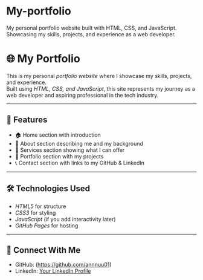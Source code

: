 # My-portfolio
My personal portfolio website built with HTML, CSS, and JavaScript. Showcasing my skills, projects, and experience as a web developer.
# 🌐 My Portfolio

This is my personal *portfolio website* where I showcase my skills, projects, and experience.  
Built using *HTML, CSS, and JavaScript*, this site represents my journey as a web developer and aspiring professional in the tech industry.  

---

## 📌 Features
- 🏠 Home section with introduction  
- 🙋 About section describing me and my background  
- 💼 Services section showing what I can offer  
- 📂 Portfolio section with my projects  
- 📞 Contact section with links to my GitHub & LinkedIn  

---

## 🛠 Technologies Used
- *HTML5* for structure  
- *CSS3* for styling  
- *JavaScript* (if you add interactivity later)  
- *GitHub Pages* for hosting  

---

## 🔗 Connect With Me
- GitHub: (https://github.com/annnuu01)  
- LinkedIn: [Your LinkedIn Profile](https://linkedin.com/in/your-linkedin)  

